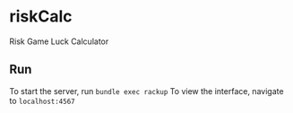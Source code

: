 # riskCalc

Risk Game Luck Calculator

## Run

To start the server, run `bundle exec rackup`
To view the interface, navigate to `localhost:4567`
